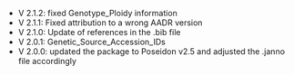 - V 2.1.2: fixed Genotype_Ploidy information
- V 2.1.1: Fixed attribution to a wrong AADR version
- V 2.1.0: Update of references in the .bib file
- V 2.0.1: Genetic_Source_Accession_IDs
- V 2.0.0: updated the package to Poseidon v2.5 and adjusted the .janno file accordingly
